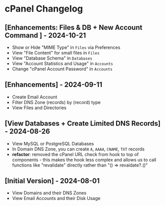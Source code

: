 # cPanel Changelog

## [Enhancements: Files & DB + New Account Command ] - 2024-10-21

- Show or Hide "MIME Type" in `Files` via Preferences
- View "File Content" for small files in `Files`
- View "Database Schema" in `Databases`
- View "Account Statistics and Usage" in `Accounts`
- Change "cPanel Account Password" in `Accounts`

## [Enhancements] - 2024-09-11

- Create Email Account
- Filter DNS Zone (records) by (record) type
- View Files and Directories

## [View Databases + Create Limited DNS Records] - 2024-08-26

- View MySQL or PostgreSQL Databases
- In Domain DNS Zone, you can create `A`, `AAAA`, `CNAME`, `TXT` records
- **refactor**: removed the cPanel URL check from hook to top of components - this makes the hook less complex and allows us to call functions like "revalidate" directly rather than "() => revaidate?.()"

## [Initial Version] - 2024-08-01

- View Domains and their DNS Zones
- View Email Accounts and their Disk Usage